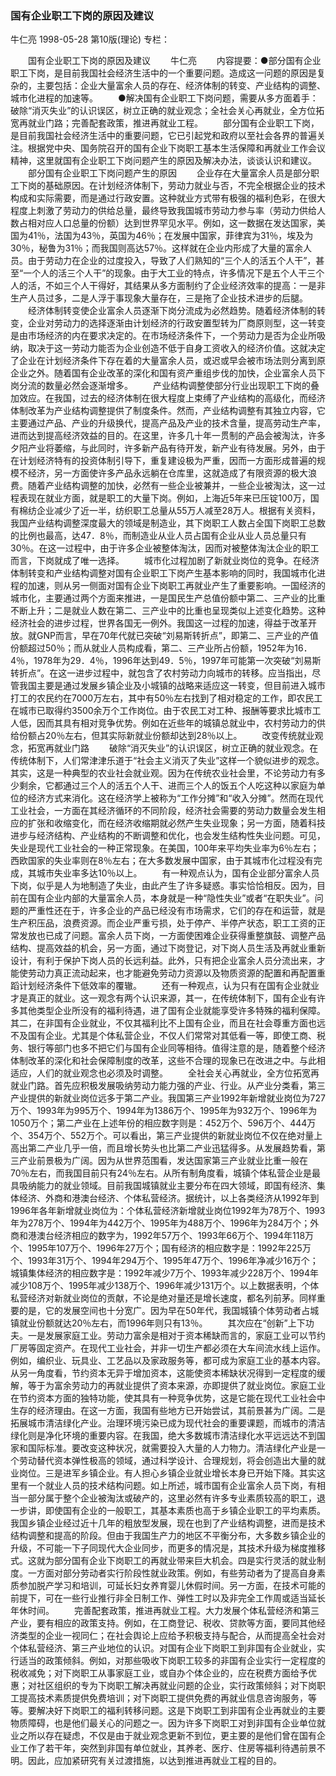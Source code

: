 ### 国有企业职工下岗的原因及建议
牛仁亮
1998-05-28
第10版(理论)
专栏：

　　国有企业职工下岗的原因及建议
　　牛仁亮
　　内容提要：●部分国有企业职工下岗，是目前我国社会经济生活中的一个重要问题。造成这一问题的原因是复杂的，主要包括：企业大量富余人员的存在、经济体制的转变、产业结构的调整、城市化进程的加速等。
　　●解决国有企业职工下岗问题，需要从多方面着手：破除“消灭失业”的认识误区，树立正确的就业观念；全社会关心再就业，全方位拓宽再就业门路；完善配套政策，推进再就业工程。
　　部分国有企业职工下岗，是目前我国社会经济生活中的重要问题，它已引起党和政府以至社会各界的普遍关注。根据党中央、国务院召开的国有企业下岗职工基本生活保障和再就业工作会议精神，这里就国有企业职工下岗问题产生的原因及解决办法，谈谈认识和建议。
　　部分国有企业职工下岗问题产生的原因
　　企业存在大量富余人员是部分职工下岗的基础原因。在计划经济体制下，劳动力就业与否，不完全根据企业的技术构成和实际需要，而是通过行政安置。这种就业方式带有极强的福利色彩，在很大程度上刺激了劳动力的供给总量，最终导致我国城市劳动力参与率（劳动力供给人数占相对应人口总量的份额）达到世界罕见水平。例如，这一数据在发达国家，美国为41％，法国为43％，英国为46％；在发展中国家，菲律宾为31％，埃及为30％，秘鲁为31％；而我国则高达57％。这样就在企业内形成了大量的富余人员。由于劳动力在企业的过度投入，导致了人们熟知的“三个人的活五个人干”，甚至“一个人的活三个人干”的现象。由于大工业的特点，许多情况下是五个人干三个人的活，不如三个人干得好，其结果从多方面制约了企业经济效率的提高：一是非生产人员过多，二是人浮于事现象大量存在，三是拖了企业技术进步的后腿。
　　经济体制转变使企业富余人员逐渐下岗分流成为必然趋势。随着经济体制的转变，企业对劳动力的选择逐渐由计划经济的行政安置型转为厂商原则型，这一转变是由市场经济的内在要求决定的。在市场经济条件下，一个劳动力是否为企业所吸纳，取决于这一劳动力能否为企业创造不低于自身工资收入的经济价值。这就决定了企业在计划经济条件下存在着的大量富余人员，或迟或早会被市场法则分离到原企业之外。随着国有企业改革的深化和国有资产重组步伐的加快，企业富余人员下岗分流的数量必然会逐渐增多。
　　产业结构调整使部分行业出现职工下岗的叠加效应。在我国，过去的经济体制在很大程度上束缚了产业结构的高级化，而经济体制改革为产业结构调整提供了制度条件。然而，产业结构调整有其独立内容，它主要通过产品、产业的升级换代，提高产品及产业的技术含量，提高劳动生产率，进而达到提高经济效益的目的。在这里，许多几十年一贯制的产品会被淘汰，许多夕阳产业将萎缩，与此同时，许多新产品有待开发，新产业有待发展。另外，由于在计划经济特有的投资体制引导下，重复建设极为严重，因而一方面形成普遍的规模不经济，另一方面使许多产品永远躺在仓库里，这就造成了有限资源的极大浪费。随着产业结构调整的加快，必然有一些企业被兼并，一些企业被淘汰，这一过程表现在就业方面，就是职工的大量下岗。例如，上海近5年来已压锭100万，国有棉纺企业减少了近一半，纺织职工总量从55万人减至28万人。根据有关资料，我国产业结构调整深度最大的领域是制造业，其下岗职工人数占全国下岗职工总数的比例也最高，达47．8％，而制造业从业人员占国有企业从业人员总量只有30％。在这一过程中，由于许多企业被整体淘汰，因而对被整体淘汰企业的职工而言，下岗就成了唯一选择。
　　城市化过程加剧了新就业岗位的竞争。在经济体制转变和产业结构调整对国有企业职工下岗产生基本影响的同时，我国城市化进程的加速，则从另一侧面对国有企业下岗职工再就业产生了重要影响。一国经济的城市化，主要通过两个方面来推进，一是国民生产总值份额中第二、三产业的比重不断上升；二是就业人数在第二、三产业中的比重也呈现类似上述变化趋势。这种经济社会的进步过程，世界各国无一例外。我国这一过程的加速，得益于改革开放。就GNP而言，早在70年代就已突破“刘易斯转折点”，即第二、三产业的产值份额超过50％；而从就业人员构成看，第二、三产业所占份额，1952年为16．4％，1978年为29．4％，1996年达到49．5％，1997年可能第一次突破“刘易斯转折点”。在这一进步过程中，就包含了农村劳动力向城市的转移。应当指出，尽管我国主要是通过发展乡镇企业及小城镇的战略来适应这一转变，但目前进入城市打工的农民约在7000万左右，其中有50％左右找到了相对稳定的工作，即农民工在城市已取得约3500余万个工作岗位。由于农民工对工种、报酬等要求比城市工人低，因而其具有相对竞争优势。例如在近些年的城镇总就业中，农村劳动力的供给份额占20％左右，但其实际新就业份额却达到28％以上。
　　改变传统就业观念，拓宽再就业门路
　　破除“消灭失业”的认识误区，树立正确的就业观念。在传统体制下，人们常津津乐道于“社会主义消灭了失业”这样一个貌似进步的观念。其实，这是一种典型的农业社会就业观。因为在传统农业社会里，不论劳动力有多少剩余，它都通过三个人的活五个人干、进而三个人的饭五个人吃这种以家庭为单位的经济方式来消化。这在经济学上被称为“工作分摊”和“收入分摊”。然而在现代工业社会，一方面在其经济循环的不同阶段，经济社会需要的劳动力数量会发生相应的扩张和收缩变化，而在经济收缩期就必然产生失业现象；另一方面，随着科技进步与经济结构、产业结构的不断调整和优化，也会发生结构性失业问题。可见，失业是现代工业社会的一种正常现象。在美国，100年来平均失业率为6％左右；西欧国家的失业率则在8％左右；在大多数发展中国家，由于其城市化过程没有完成，其城市失业率多达10％以上。
　　有一种观点认为，国有企业部分富余人员下岗，似乎是人为地制造了失业，由此产生了许多疑惑。事实恰恰相反。因为，目前在国有企业内部的大量富余人员，本身就是一种“隐性失业”或者“在职失业”。问题的严重性还在于，许多企业的产品已经没有市场需求，它们的存在和运营，就是生产积压品，浪费资源。而企业严重亏损，处于停产、半停产状态，职工工资的正常发放也已成了问题。富余人员下岗，一方面使困难企业获得重整旗鼓、调整产品结构、提高效益的机会，另一方面，通过下岗登记，对下岗人员生活及再就业重新设计，有利于保护下岗人员的长远利益。此外，只有把企业富余人员分流出来，才能使劳动力真正流动起来，也才能避免劳动力资源以及物质资源的配置和再配置重蹈计划经济条件下低效率的覆辙。
　　还有一种观点，认为只有在国有企业就业才是真正的就业。这一观念有两个认识来源，其一，在传统体制下，国有企业有许多其他类型企业所没有的福利待遇，进了国有企业就能享受许多特殊的福利保障。其二，在非国有企业就业，不仅其福利比不上国有企业，而且在社会尊重方面也远不及国有企业。尤其是个体私营企业，不仅人们常常对其低看一等，即使工商、税务、银行等部门也多不把它们与国有企业同等相待。值得注意的是，随着整个经济体制改革的深化和社会保障制度的改革，这些不合理的现象已在改进之中。与此相适应，人们的就业观念也必须及时调整。
　　全社会关心再就业，全方位拓宽再就业门路。首先应积极发展吸纳劳动力能力强的产业、行业。从产业分类看，第三产业提供的新就业岗位远多于第二产业。我国第三产业1992年新增就业岗位为727万个、1993年为995万个、1994年为1386万个、1995年为932万个、1996年为1050万个；第二产业在上述年份的相应数字则是：452万个、596万个、444万个、354万个、552万个。可以看出，第三产业提供的新就业岗位不仅在绝对量上高出第二产业几乎一倍，而且增长势头也比第二产业迅猛得多。从发展趋势看，第三产业前景极为广阔。因为从世界范围看，发达国家第三产业就业比重一般在70％左右，而我国目前只有24％左右。从所有制角度看，城镇个体私营企业是最具吸纳能力的就业领域。目前我国城镇就业主要分布在四大领域，即国有经济、集体经济、外商和港澳台经济、个体私营经济。据统计，以上各类经济从1992年到1996年各年新增就业岗位为：个体私营经济新增就业岗位1992年为78万个、1993年为278万个、1994年为442万个、1995年为488万个、1996年为284万个；外商和港澳台经济相应的数字为，1992年57万个、1993年66万个、1994年118万个、1995年107万个、1996年27万个；国有经济的相应数字是：1992年225万个、1993年31万个、1994年294万个、1995年47万个、1996年净减少16万个；城镇集体经济的相应数字是：1992年减少7万个、1993年减少228万个、1994年减少108万个、1995年减少138万个、1996年减少131万个。以上数据表明，个体私营经济对新就业岗位的贡献，不论是绝对量还是增长速度，都名列前茅。同样重要的是，它的发展空间也十分宽广。因为早在50年代，我国城镇个体劳动者占城镇就业份额就达20％左右，而1996年则只有13％。
　　其次应在“创新”上下功夫。一是发展家庭工业。劳动力富余是相对于资本稀缺而言的，家庭工业可以节约厂房等固定资产。在现代工业社会，并非一切生产都必须在大车间流水线上运作。例如，编织业、玩具业、工艺品以及家政服务等，都可成为家庭工业的基本内容。从另一角度看，节约资本无异于增加资本，这能使资本稀缺状况得到一定程度的缓解，等于为富余劳动力的再就业提供了资本来源，亦即提供了就业岗位。家庭工业在节约资本方面的独特功能，使其具有一种竞争优势，这是它能在现代工业社会中生存的经济理由。在这一方面，我国有些地方已开始尝试，其前景甚为广阔。二是拓展城市清洁绿化产业。治理环境污染已成为现代社会的重要课题，而城市的清洁绿化则是净化环境的重要内容。在我国，绝大多数城市清洁绿化水平远远达不到国家和国际标准。要改变这种状况，就需要投入大量的人力物力。清洁绿化产业是一个劳动替代资本弹性极高的领域，通过科学设计、合理规划，将会创造出大量的就业岗位。三是进军乡镇企业。有人担心乡镇企业就业增长本身已开始下降。其实这里有一个就业人员的技术结构问题。如上所述，城市国有企业富余人员下岗，有相当一部分属于整个企业被淘汰或破产的，这里必然有许多专业素质较高的职工，退一步讲，即使国有企业的一般职工，其基本素质也高于乡镇企业职工的平均素质。我国乡镇企业经过近十几年的粗放型发展，现在也到了产业结构调整，进而是技术结构调整和提高的阶段。但由于我国生产力的地区不平衡分布，大多数乡镇企业的升级，不可能一下子同现代大企业同步，而更多的情况是，其技术升级为梯度推移式。这就为部分国有企业下岗职工的再就业带来巨大机会。四是实行灵活的就业制度。一方面对部分劳动者实行阶段性就业政策。例如，有些劳动者为了提高自身素质参加脱产学习和培训，可延长妇女养育婴儿休假时间。另一方面，在技术可能的前提下，可在一些行业推行非全日制工作、弹性工时以及非完全工作周或适当延长年休时间。
　　完善配套政策，推进再就业工程。大力发展个体私营经济和第三产业，要有相应的政策支持。例如，在工商登记、税收、贷款等方面，要同其他经济类型的企业一视同仁；在社会舆论上应给予积极支持与配合，从而提高全社会对个体私营经济、第三产业地位的认识。对国有企业下岗职工到非国有企业就业，实行适当的政策倾斜。例如，对那些吸收下岗职工较多的非国有企业实行一定程度的税收减免；对下岗职工从事家庭工业，或自办个体企业的，应在税费方面给予优惠；对社区组织的专为下岗职工解决再就业问题的企业，实行政策倾斜；对下岗职工提高技术素质提供免费培训；对下岗职工提供免费的再就业信息咨询服务，等等。要解决好下岗职工的福利转移问题。这是下岗职工到非国有企业再就业的主要物质障碍，也是他们最关心的问题之一。因为许多下岗职工对到非国有企业单位就业之所以存在疑虑，不仅是由于就业观念更新不到位，更主要的是他们曾在国有企业工作了若干年，突然到非国有单位就业，其养老、医疗、住房等福利待遇前景不明。因此，应加紧研究有关过渡措施，以达到推进再就业工程的目的。
